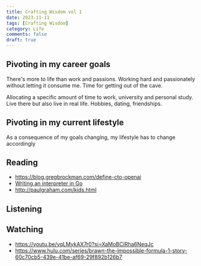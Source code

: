 ```yaml
---
title: Crafting Wisdom vol 1
date: 2023-11-11
tags: [Crafting Wisdom]
category: Life
comments: false
draft: true
---
```


## Pivoting in my career goals

There's more to life than work and passions. Working hard and passionately without letting it consume me. Time for getting out of the cave.

Allocating a specific amount of time to work, university and personal study. Live there but also live in real life. Hobbies, dating, friendships.

## Pivoting in my current lifestyle

As a consequence of my goals changing, my lifestyle has to change accordingly

## Reading

- https://blog.gregbrockman.com/define-cto-openai
- [Writing an interpreter in Go](https://interpreterbook.com/)
- http://paulgraham.com/kids.html

## Listening

## Watching

- https://youtu.be/yqLMykAX7r0?si=XaMoBCiRha6NeqJc
- https://www.hulu.com/series/brawn-the-impossible-formula-1-story-60c70cb5-439e-41be-af69-29f892b126b7

